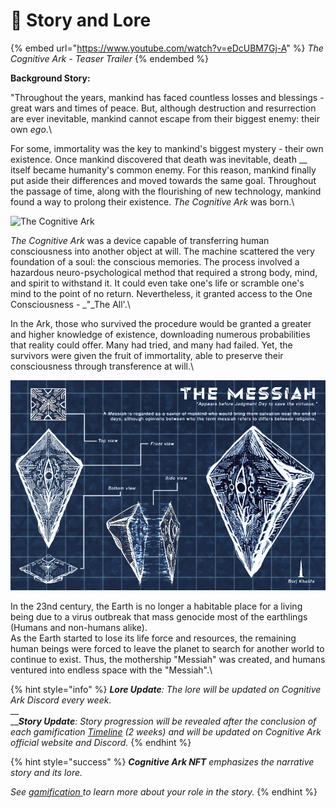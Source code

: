 # 📜 Story and Lore

{% embed url="https://www.youtube.com/watch?v=eDcUBM7Gj-A" %}
_The Cognitive Ark - Teaser Trailer_
{% endembed %}

&#x20;**Background Story:**

"Throughout the years, mankind has faced countless losses and blessings - great wars and times of peace. But, although destruction and resurrection are ever inevitable, mankind cannot escape from their biggest enemy: their own _ego_.\


For some, immortality was the key to mankind's biggest mystery - their own existence. Once mankind discovered that death was inevitable, death __ itself became humanity's common enemy. For this reason, mankind finally put aside their differences and moved towards the same goal. Throughout the passage of time, along with the flourishing of new technology, mankind found a way to prolong their existence. _The Cognitive Ark_ was born.\


![The Cognitive Ark](../.gitbook/assets/Present\_Backgrounds.png)

_The Cognitive Ark_ was a device capable of transferring human consciousness into another object at will. The machine scattered the very foundation of a soul: the conscious memories. The process involved a hazardous neuro-psychological method that required a strong body, mind, and spirit to withstand it. It could even take one's life or scramble one's mind to the point of no return. Nevertheless, it granted access to the One Consciousness - _"_The All'.\


In the Ark, those who survived the procedure would be granted a greater and higher knowledge of existence, downloading numerous probabilities that reality could offer. Many had tried, and many had failed. Yet, the survivors were given the fruit of immortality, able to preserve their consciousness through transference at will.\


![Mothership "Messiah" concept blueprint](<../.gitbook/assets/MESSIAH Blueprint V.01.png>)

In the 23nd century, the Earth is no longer a habitable place for a living being due to a virus outbreak that mass genocide most of the earthlings (Humans and non-humans alike).\
As the Earth started to lose its life force and resources, the remaining human beings were forced to leave the planet to search for another world to continue to exist. Thus, the mothership "Messiah" was created, and humans ventured into endless space with the "Messiah".\


{% hint style="info" %}
_**Lore Update**: The lore will be updated on Cognitive Ark Discord every week._\
__\
___**Story Update**: Story progression will be revealed after the conclusion of each gamification_ [_Timeline_](gamification.md#the-timeline) _(2 weeks) and will be updated on Cognitive Ark official website and Discord._
{% endhint %}

{% hint style="success" %}
_**Cognitive Ark NFT** emphasizes the narrative story and its lore._

_See_ [_gamification_ ](gamification.md#getting-started)_to learn more about your role in the story._
{% endhint %}
